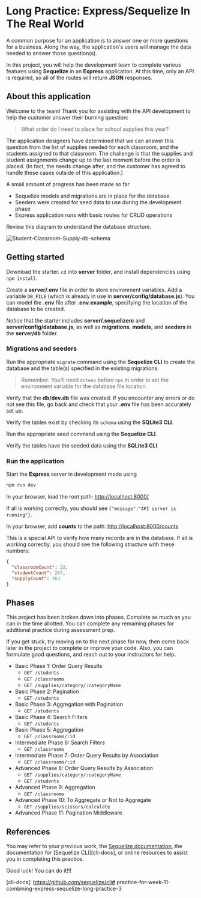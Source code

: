 # Long Practice: Express/Sequelize In The Real World

A common purpose for an application is to answer one or more questions for a
business. Along the way, the application's users will manage the data
needed to answer those question(s).

In this project, you will help the development team to complete various features
using **Sequelize** in an **Express** application. At this time, only an API
is required, so all of the routes will return **JSON** responses.

## About this application

Welcome to the team! Thank you for assisting with the API development to help
the customer answer their burning question:

> What order do I need to place for school supplies this year?

The application designers have determined that we can answer this question from
the list of supplies needed for each classroom, and the students assigned to
that classroom. The challenge is that the supplies and student assignments
change up to the last moment before the order is placed. (In fact, the needs
change after, and the customer has agreed to handle these cases outside of this
application.)

A small amount of progress has been made so far

* Sequelize models and migrations are in place for the database
* Seeders were created for seed data to use during the development phase
* Express application runs with basic routes for CRUD operations

Review this diagram to understand the database structure.

![Student-Classroom-Supply-db-schema]

## Getting started

Download the starter. `cd` into __server__ folder, and install dependencies
using `npm install`.

Create a __server/.env__ file in order to store environment variables. Add a
variable `DB_FILE` (which is already in use in __server/config/database.js__).
You can model the __.env__ file after __.env.example__, specifying the location
of the database to be created.

Notice that the starter includes __server/.sequelizerc__ and
__server/config/database.js__, as well as __migrations__, __models__, and
__seeders__ in the __server/db__ folder.

### Migrations and seeders

Run the appropriate `migrate` command using the **Sequelize CLI** to create the
database and the table(s) specified in the existing migrations.

> Remember: You'll need `dotenv` before `npx` in order to set the
> environment variable for the database file location.

Verify that the __db/dev.db__ file was created. If you encounter any errors or
do not see this file, go back and check that your __.env__ file has been
accurately set up.

Verify the tables exist by checking its `schema` using the **SQLite3 CLI**.

Run the appropriate seed command using the **Sequelize CLI**.

Verify the tables have the seeded data using the **SQLite3 CLI**.

### Run the application

Start the **Express** server in development mode using

```sh
npm run dev
```

In your browser, load the root path:
[http://localhost:8000/][localhost]

If all is working correctly, you should see
`{"message":"API server is running"}`.

In your browser, add __counts__ to the path:
[http://localhost:8000/counts][localhost-counts]

This is a special API to verify how many records are in the database.
If all is working correctly, you should see the following structure with these
numbers:

```json
{
  "classroomCount": 22,
  "studentCount": 267,
  "supplyCount": 363
}
```

## Phases

This project has been broken down into phases. Complete as much as you can in
the time allotted. You can complete any remaining phases for additional practice
during assessment prep.

If you get stuck, try moving on to the next phase for now, then come back later
in the project to complete or improve your code. Also, you can formulate good
questions, and reach out to your instructors for help.

* Basic Phase 1: Order Query Results
  * `GET /students`
  * `GET /classrooms`
  * `GET /supplies/category/:categoryName`
* Basic Phase 2: Pagination
  * `GET /students`
* Basic Phase 3: Aggregation with Pagination
  * `GET /students`
* Basic Phase 4: Search Filters
  * `GET /students`
* Basic Phase 5: Aggregation
  * `GET /classrooms/:id`
* Intermediate Phase 6: Search Filters
  * `GET /classrooms`
* Intermediate Phase 7: Order Query Results by Association
  * `GET /classrooms/:id`
* Advanced Phase 8: Order Query Results by Association
  * `GET /supplies/category/:categoryName`
  * `GET /students`
* Advanced Phase 9: Aggregation
  * `GET /classrooms`
* Advanced Phase 10: To Aggregate or Not to Aggregate
  * `GET /supplies/scissors/calculate`
* Advanced Phase 11: Pagination Middleware

## References

You may refer to your previous work, the [Sequelize documentation][docs], the
documentation for [Sequelize CLI][cli-docs], or online resources to assist you
in completing this practice.

Good luck! You can do it!!!

[Student-Classroom-Supply-db-schema]: https://appacademy-open-assets.s3.us-west-1.amazonaws.com/Modular-Curriculum/content/week-11/practices/Student-Classroom-Supply-db-schema.png
[Student-Classroom-Supply-db-diagram-info]: https://appacademy-open-assets.s3.us-west-1.amazonaws.com/Modular-Curriculum/content/week-11/practices/Student-Classroom-Supply-db-diagram-info.txt

[localhost]: http://localhost:8000/
[localhost-counts]: http://localhost:8000/counts

[docs]: https://sequelize.org/master/manual/getting-started.html#new-databases-versus-existing-databases

[cli-docs]: https://github.com/sequelize/cli# practice-for-week-11-combining-express-sequelize-long-practice-3
